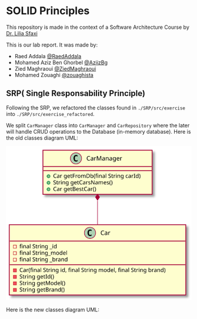 # SOLID Principles

This repository is made in the context of a Software Architecture Course by [Dr. Lilia Sfaxi](https://insatunisia.github.io/TP-ArchLog/tp1/)

This is our lab  report. It was made by:

- Raed Addala [@RaedAddala](https://www.github.com/RaedAddala)
- Mohamed Aziz Ben Ghorbel [@AziizBg](https://www.github.com/AziizBg)
- Zied Maghraoui [@ZiedMaghraoui](https://www.github.com/ZiedMaghraoui)
- Mohamed Zouaghi [@zouaghista](https://www.github.com/zouaghista)

## SRP( Single Responsability Principle)

Following the SRP, we refactored the classes found in `./SRP/src/exercise` into `./SRP/src/exercise_refactored`.

We split `CarManager` class into `CarManager` and `CarRepository` where the later will handle CRUD operations to the Database (in-memory database).
Here is the old classes diagram UML:
<!--
@startuml oldSRPDiagram
class CarManager {
    + Car getFromDb(final String carId)
    + String getCarsNames()
    + Car getBestCar()
}
class Car{
    - final String _id
    - final String_model
    - final String _brand
- Car(final String id, final String model, final String brand)
- String getId()
- String getModel()
- String getBrand()
}
CarManager *-- Car
@enduml
-->
![oldSRPDiagram](./oldSRPDiagram.svg)

Here is the new classes diagram UML:

<div hidden>
@startuml newSRPDiagram

' Interfaces
interface ICarRepository {

- void addToDb(String id, String model, String brand)
- Car getFromDb(String carId)
- List<Car> getAllFromDb()
}

interface ICarService {

- Car getCar(String carId)
- String getCarsNames()
- Car getBestCar()
}

interface ICarNamingService {

- String getCarsNames()
}

interface ICarComparatorService {

- Car getBestCar()
}

' Classes
class Car {

- final String _id
- final String _model
- final String _brand

- Car(String id, String model, String brand)
- String getId()
- String getModel()
- String getBrand()
}

class CarManager {

- final ICarService _CarService

- CarManager()
- Car getCar(String carId)
- String getCarsNames()
- Car getBestCar()
}

class CarRepository {

- List<Car> _carsDb
- static CarRepository _instance
- CarRepository()

- static CarRepository getInstance()
- void addToDb(String id, String model, String brand)
- Car getFromDb(String carId)
- List<Car> getAllFromDb()
}

class CarService {

- final ICarRepository _carRepository
- final ICarNamingService _carNamingService
- final ICarComparatorService _carComparatorService

- CarService(ICarRepository, ICarNamingService, ICarComparatorService)
- Car getCar(String carId)
- String getCarsNames()
- Car getBestCar()
}

class CarNamingService {

- final ICarRepository _carRepository

- CarNamingService(ICarRepository carRepository)
- String getCarsNames()
}

class CarComparatorService {

- final ICarRepository _carRepository

- CarComparatorService(ICarRepository carRepository)
- Car getBestCar()
}

' Relationships
CarRepository ..|> ICarRepository
CarRepository "1" *-- "many" Car : contains >
CarRepository ..> Car : creates >

CarService ..|> ICarService
CarService --> ICarRepository : uses >
CarService --> ICarNamingService : uses >
CarService --> ICarComparatorService : uses >

CarNamingService ..|> ICarNamingService
CarNamingService --> ICarRepository : uses >

CarComparatorService ..|> ICarComparatorService
CarComparatorService --> ICarRepository : uses >

CarManager --> ICarService : uses >
CarManager ..> CarRepository : instantiates >
CarManager ..> CarNamingService : instantiates >
CarManager ..> CarComparatorService : instantiates >

note right of CarRepository: Singleton pattern

@enduml
<div>
![newSRPDiagram](./newSRPDiagram.svg)
